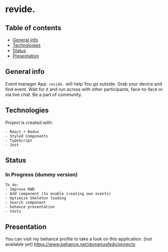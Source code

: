 # revide.
## Table of contents
* [General info](#general-info)
* [Technologies](#technologies)
* [Status](#status)
* [Presentation](#presentation)

## General info
Event manager App.
```revide.``` will help You go outside. Grab your device and find event. Wait for it and run across with other participants, face-to-face or via live chat. Be a part of community.
  
## Technologies
Project is created with:
```  
- React + Redux
- Styled Components
- TypeScript
- Jest
```  

## Status
### In Progress (dummy version)
```  
To do:
- Improve RWD
- Add component (to enable creating own events)
- Optimize Skeleton loading
- Search component
- behance presentation
- tests
```  

## Presentation
You can visit my behance profile to take a look on this application. [not available yet]
https://www.behance.net/domenusfedo/projects
